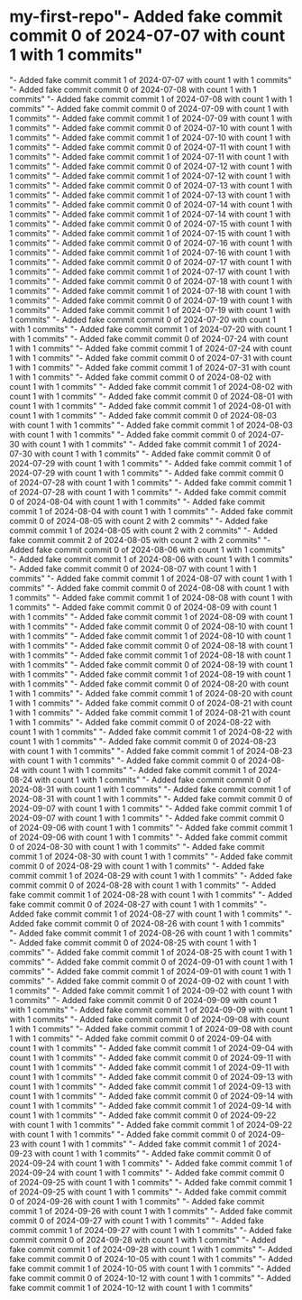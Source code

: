 # my-first-repo"- Added fake commit commit 0 of 2024-07-07 with count 1 with 1 commits" 
"- Added fake commit commit 1 of 2024-07-07 with count 1 with 1 commits" 
"- Added fake commit commit 0 of 2024-07-08 with count 1 with 1 commits" 
"- Added fake commit commit 1 of 2024-07-08 with count 1 with 1 commits" 
"- Added fake commit commit 0 of 2024-07-09 with count 1 with 1 commits" 
"- Added fake commit commit 1 of 2024-07-09 with count 1 with 1 commits" 
"- Added fake commit commit 0 of 2024-07-10 with count 1 with 1 commits" 
"- Added fake commit commit 1 of 2024-07-10 with count 1 with 1 commits" 
"- Added fake commit commit 0 of 2024-07-11 with count 1 with 1 commits" 
"- Added fake commit commit 1 of 2024-07-11 with count 1 with 1 commits" 
"- Added fake commit commit 0 of 2024-07-12 with count 1 with 1 commits" 
"- Added fake commit commit 1 of 2024-07-12 with count 1 with 1 commits" 
"- Added fake commit commit 0 of 2024-07-13 with count 1 with 1 commits" 
"- Added fake commit commit 1 of 2024-07-13 with count 1 with 1 commits" 
"- Added fake commit commit 0 of 2024-07-14 with count 1 with 1 commits" 
"- Added fake commit commit 1 of 2024-07-14 with count 1 with 1 commits" 
"- Added fake commit commit 0 of 2024-07-15 with count 1 with 1 commits" 
"- Added fake commit commit 1 of 2024-07-15 with count 1 with 1 commits" 
"- Added fake commit commit 0 of 2024-07-16 with count 1 with 1 commits" 
"- Added fake commit commit 1 of 2024-07-16 with count 1 with 1 commits" 
"- Added fake commit commit 0 of 2024-07-17 with count 1 with 1 commits" 
"- Added fake commit commit 1 of 2024-07-17 with count 1 with 1 commits" 
"- Added fake commit commit 0 of 2024-07-18 with count 1 with 1 commits" 
"- Added fake commit commit 1 of 2024-07-18 with count 1 with 1 commits" 
"- Added fake commit commit 0 of 2024-07-19 with count 1 with 1 commits" 
"- Added fake commit commit 1 of 2024-07-19 with count 1 with 1 commits" 
"- Added fake commit commit 0 of 2024-07-20 with count 1 with 1 commits" 
"- Added fake commit commit 1 of 2024-07-20 with count 1 with 1 commits" 
"- Added fake commit commit 0 of 2024-07-24 with count 1 with 1 commits" 
"- Added fake commit commit 1 of 2024-07-24 with count 1 with 1 commits" 
"- Added fake commit commit 0 of 2024-07-31 with count 1 with 1 commits" 
"- Added fake commit commit 1 of 2024-07-31 with count 1 with 1 commits" 
"- Added fake commit commit 0 of 2024-08-02 with count 1 with 1 commits" 
"- Added fake commit commit 1 of 2024-08-02 with count 1 with 1 commits" 
"- Added fake commit commit 0 of 2024-08-01 with count 1 with 1 commits" 
"- Added fake commit commit 1 of 2024-08-01 with count 1 with 1 commits" 
"- Added fake commit commit 0 of 2024-08-03 with count 1 with 1 commits" 
"- Added fake commit commit 1 of 2024-08-03 with count 1 with 1 commits" 
"- Added fake commit commit 0 of 2024-07-30 with count 1 with 1 commits" 
"- Added fake commit commit 1 of 2024-07-30 with count 1 with 1 commits" 
"- Added fake commit commit 0 of 2024-07-29 with count 1 with 1 commits" 
"- Added fake commit commit 1 of 2024-07-29 with count 1 with 1 commits" 
"- Added fake commit commit 0 of 2024-07-28 with count 1 with 1 commits" 
"- Added fake commit commit 1 of 2024-07-28 with count 1 with 1 commits" 
"- Added fake commit commit 0 of 2024-08-04 with count 1 with 1 commits" 
"- Added fake commit commit 1 of 2024-08-04 with count 1 with 1 commits" 
"- Added fake commit commit 0 of 2024-08-05 with count 2 with 2 commits" 
"- Added fake commit commit 1 of 2024-08-05 with count 2 with 2 commits" 
"- Added fake commit commit 2 of 2024-08-05 with count 2 with 2 commits" 
"- Added fake commit commit 0 of 2024-08-06 with count 1 with 1 commits" 
"- Added fake commit commit 1 of 2024-08-06 with count 1 with 1 commits" 
"- Added fake commit commit 0 of 2024-08-07 with count 1 with 1 commits" 
"- Added fake commit commit 1 of 2024-08-07 with count 1 with 1 commits" 
"- Added fake commit commit 0 of 2024-08-08 with count 1 with 1 commits" 
"- Added fake commit commit 1 of 2024-08-08 with count 1 with 1 commits" 
"- Added fake commit commit 0 of 2024-08-09 with count 1 with 1 commits" 
"- Added fake commit commit 1 of 2024-08-09 with count 1 with 1 commits" 
"- Added fake commit commit 0 of 2024-08-10 with count 1 with 1 commits" 
"- Added fake commit commit 1 of 2024-08-10 with count 1 with 1 commits" 
"- Added fake commit commit 0 of 2024-08-18 with count 1 with 1 commits" 
"- Added fake commit commit 1 of 2024-08-18 with count 1 with 1 commits" 
"- Added fake commit commit 0 of 2024-08-19 with count 1 with 1 commits" 
"- Added fake commit commit 1 of 2024-08-19 with count 1 with 1 commits" 
"- Added fake commit commit 0 of 2024-08-20 with count 1 with 1 commits" 
"- Added fake commit commit 1 of 2024-08-20 with count 1 with 1 commits" 
"- Added fake commit commit 0 of 2024-08-21 with count 1 with 1 commits" 
"- Added fake commit commit 1 of 2024-08-21 with count 1 with 1 commits" 
"- Added fake commit commit 0 of 2024-08-22 with count 1 with 1 commits" 
"- Added fake commit commit 1 of 2024-08-22 with count 1 with 1 commits" 
"- Added fake commit commit 0 of 2024-08-23 with count 1 with 1 commits" 
"- Added fake commit commit 1 of 2024-08-23 with count 1 with 1 commits" 
"- Added fake commit commit 0 of 2024-08-24 with count 1 with 1 commits" 
"- Added fake commit commit 1 of 2024-08-24 with count 1 with 1 commits" 
"- Added fake commit commit 0 of 2024-08-31 with count 1 with 1 commits" 
"- Added fake commit commit 1 of 2024-08-31 with count 1 with 1 commits" 
"- Added fake commit commit 0 of 2024-09-07 with count 1 with 1 commits" 
"- Added fake commit commit 1 of 2024-09-07 with count 1 with 1 commits" 
"- Added fake commit commit 0 of 2024-09-06 with count 1 with 1 commits" 
"- Added fake commit commit 1 of 2024-09-06 with count 1 with 1 commits" 
"- Added fake commit commit 0 of 2024-08-30 with count 1 with 1 commits" 
"- Added fake commit commit 1 of 2024-08-30 with count 1 with 1 commits" 
"- Added fake commit commit 0 of 2024-08-29 with count 1 with 1 commits" 
"- Added fake commit commit 1 of 2024-08-29 with count 1 with 1 commits" 
"- Added fake commit commit 0 of 2024-08-28 with count 1 with 1 commits" 
"- Added fake commit commit 1 of 2024-08-28 with count 1 with 1 commits" 
"- Added fake commit commit 0 of 2024-08-27 with count 1 with 1 commits" 
"- Added fake commit commit 1 of 2024-08-27 with count 1 with 1 commits" 
"- Added fake commit commit 0 of 2024-08-26 with count 1 with 1 commits" 
"- Added fake commit commit 1 of 2024-08-26 with count 1 with 1 commits" 
"- Added fake commit commit 0 of 2024-08-25 with count 1 with 1 commits" 
"- Added fake commit commit 1 of 2024-08-25 with count 1 with 1 commits" 
"- Added fake commit commit 0 of 2024-09-01 with count 1 with 1 commits" 
"- Added fake commit commit 1 of 2024-09-01 with count 1 with 1 commits" 
"- Added fake commit commit 0 of 2024-09-02 with count 1 with 1 commits" 
"- Added fake commit commit 1 of 2024-09-02 with count 1 with 1 commits" 
"- Added fake commit commit 0 of 2024-09-09 with count 1 with 1 commits" 
"- Added fake commit commit 1 of 2024-09-09 with count 1 with 1 commits" 
"- Added fake commit commit 0 of 2024-09-08 with count 1 with 1 commits" 
"- Added fake commit commit 1 of 2024-09-08 with count 1 with 1 commits" 
"- Added fake commit commit 0 of 2024-09-04 with count 1 with 1 commits" 
"- Added fake commit commit 1 of 2024-09-04 with count 1 with 1 commits" 
"- Added fake commit commit 0 of 2024-09-11 with count 1 with 1 commits" 
"- Added fake commit commit 1 of 2024-09-11 with count 1 with 1 commits" 
"- Added fake commit commit 0 of 2024-09-13 with count 1 with 1 commits" 
"- Added fake commit commit 1 of 2024-09-13 with count 1 with 1 commits" 
"- Added fake commit commit 0 of 2024-09-14 with count 1 with 1 commits" 
"- Added fake commit commit 1 of 2024-09-14 with count 1 with 1 commits" 
"- Added fake commit commit 0 of 2024-09-22 with count 1 with 1 commits" 
"- Added fake commit commit 1 of 2024-09-22 with count 1 with 1 commits" 
"- Added fake commit commit 0 of 2024-09-23 with count 1 with 1 commits" 
"- Added fake commit commit 1 of 2024-09-23 with count 1 with 1 commits" 
"- Added fake commit commit 0 of 2024-09-24 with count 1 with 1 commits" 
"- Added fake commit commit 1 of 2024-09-24 with count 1 with 1 commits" 
"- Added fake commit commit 0 of 2024-09-25 with count 1 with 1 commits" 
"- Added fake commit commit 1 of 2024-09-25 with count 1 with 1 commits" 
"- Added fake commit commit 0 of 2024-09-26 with count 1 with 1 commits" 
"- Added fake commit commit 1 of 2024-09-26 with count 1 with 1 commits" 
"- Added fake commit commit 0 of 2024-09-27 with count 1 with 1 commits" 
"- Added fake commit commit 1 of 2024-09-27 with count 1 with 1 commits" 
"- Added fake commit commit 0 of 2024-09-28 with count 1 with 1 commits" 
"- Added fake commit commit 1 of 2024-09-28 with count 1 with 1 commits" 
"- Added fake commit commit 0 of 2024-10-05 with count 1 with 1 commits" 
"- Added fake commit commit 1 of 2024-10-05 with count 1 with 1 commits" 
"- Added fake commit commit 0 of 2024-10-12 with count 1 with 1 commits" 
"- Added fake commit commit 1 of 2024-10-12 with count 1 with 1 commits" 
